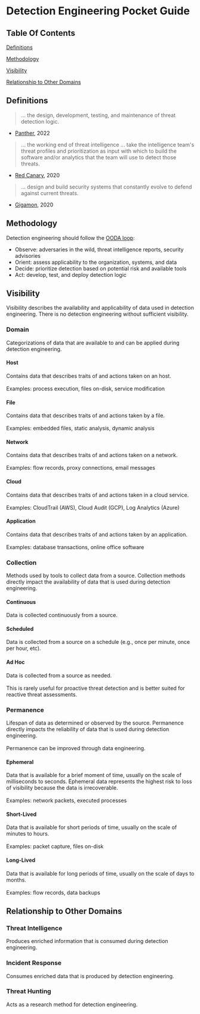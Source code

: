# Detection Engineering Pocket Guide

## Table Of Contents

[Definitions](#definitions)

[Methodology](#methodology)

[Visibility](#visibility)

[Relationship to Other Domains](#relationship-to-other-domains)

## Definitions

> ... the design, development, testing, and maintenance of threat detection logic.

- [Panther](https://panther.com/cyber-explained/detection-engineering-benefits/), 2022

> ... the working end of threat intelligence ... take the intelligence team's threat profiles and prioritization as input with which to build the software and/or analytics that the team will use to detect those threats.

- [Red Canary](https://redcanary.com/blog/modern-security-operations-center/), 2020

> ... design and build security systems that constantly evolve to defend against current threats.

- [Gigamon](https://blog.gigamon.com/2020/02/24/so-you-want-to-be-a-detection-engineer/), 2020

## Methodology

Detection engineering should follow the [OODA loop](https://en.wikipedia.org/wiki/OODA_loop):

- Observe: adversaries in the wild, threat intelligence reports, security advisories
- Orient: assess applicability to the organization, systems, and data
- Decide: prioritize detection based on potential risk and available tools
- Act: develop, test, and deploy detection logic

## Visibility

Visibility describes the availability and applicability of data used in detection engineering. There is no detection engineering without sufficient visibility.

### Domain

Categorizations of data that are available to and can be applied during detection engineering.

#### Host

Contains data that describes traits of and actions taken on an host.<br>
<br>
Examples: process execution, files on-disk, service modification

#### File

Contains data that describes traits of and actions taken by a file.<br>
<br>
Examples: embedded files, static analysis, dynamic analysis

#### Network

Contains data that describes traits of and actions taken on a network.<br>
<br>
Examples: flow records, proxy connections, email messages

#### Cloud

Contains data that describes traits of and actions taken in a cloud service.<br>
<br>
Examples: CloudTrail (AWS), Cloud Audit (GCP), Log Analytics (Azure)

#### Application

Contains data that describes traits of and actions taken by an application.<br>
<br>
Examples: database transactions, online office software

### Collection

Methods used by tools to collect data from a source. Collection methods directly impact the availability of data that is used during detection engineering.

#### Continuous

Data is collected continuously from a source.

#### Scheduled

Data is collected from a source on a schedule (e.g., once per minute, once per hour, etc).

#### Ad Hoc

Data is collected from a source as needed.<br>
<br>
This is rarely useful for proactive threat detection and is better suited for reactive threat assessments.

### Permanence

Lifespan of data as determined or observed by the source. Permanence directly impacts the reliability of data that is used during detection engineering.<br>
<br>
Permanence can be improved through data engineering.

#### Ephemeral

Data that is available for a brief moment of time, usually on the scale of milliseconds to seconds. Ephemeral data represents the highest risk to loss of visibility because the data is irrecoverable.<br>
<br>
Examples: network packets, executed processes

#### Short-Lived

Data that is available for short periods of time, usually on the scale of minutes to hours.<br>
<br>
Examples: packet capture, files on-disk

#### Long-Lived

Data that is available for long periods of time, usually on the scale of days to months.<br>
<br>
Examples: flow records, data backups

## Relationship to Other Domains

### Threat Intelligence

Produces enriched information that is consumed during detection engineering.

### Incident Response

Consumes enriched data that is produced by detection engineering.

### Threat Hunting

Acts as a research method for detection engineering.
